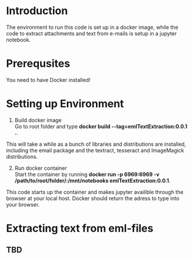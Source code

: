 # Introduction

The environment to run this code is set up in a docker image, while the code to extract attachments and text from e-mails is setup in a jupyter notebook.

# Prerequsites
You need to have Docker installed!

# Setting up Environment

1. Build docker image  
Go to root folder and type **docker build --tag=emlTextExtraction:0.0.1 .**. 

This will take a while as a bunch of libraries and distributions are installed, including the email package and the textract, tesseract and ImageMagick distributions.

2. Run docker container  
Start the container by running **docker run -p 6969:6969 -v /path/to/root/folder/:/mnt/notebooks emlTextExtraction:0.0.1**.

This code starts up the container and makes jupyter availible through the browser at your local host. Docker should return the adress to type into your browser.

# Extracting text from eml-files
## TBD
